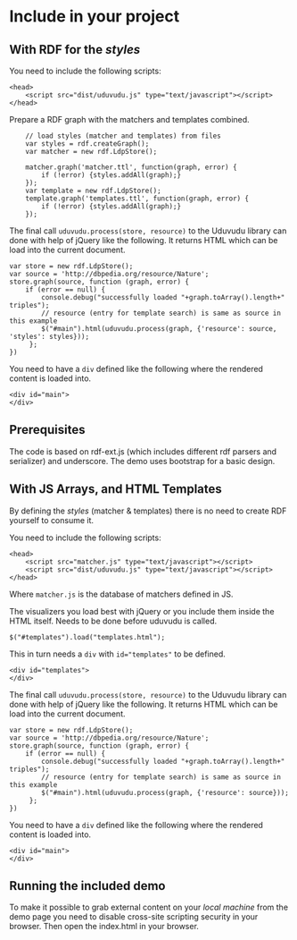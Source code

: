 # Include in your project

## With RDF for the _styles_

You need to include the following scripts:

    <head>
        <script src="dist/uduvudu.js" type="text/javascript"></script>
    </head>

Prepare a RDF graph with the matchers and templates combined.

        // load styles (matcher and templates) from files
        var styles = rdf.createGraph();
        var matcher = new rdf.LdpStore();

        matcher.graph('matcher.ttl', function(graph, error) {
            if (!error) {styles.addAll(graph);}
        });
        var template = new rdf.LdpStore();
        template.graph('templates.ttl', function(graph, error) {
            if (!error) {styles.addAll(graph);}
        });

The final call `uduvudu.process(store, resource)` to the Uduvudu library can done with help of jQuery like the following. It returns HTML which can be load into the current document.

    var store = new rdf.LdpStore();
    var source = 'http://dbpedia.org/resource/Nature';
    store.graph(source, function (graph, error) {
        if (error == null) {
            console.debug("successfully loaded "+graph.toArray().length+" triples");
            // resource (entry for template search) is same as source in this example
            $("#main").html(uduvudu.process(graph, {'resource': source, 'styles': styles}));
         };
    })

You need to have a `div` defined like the following where the rendered content is loaded into.

    <div id="main">
    </div>

Prerequisites
-------------
The code is based on rdf-ext.js (which includes different rdf parsers and serializer) and underscore. The demo uses bootstrap for a basic design.


## With JS Arrays, and HTML Templates
By defining the _styles_ (matcher & templates) there is no need to create RDF yourself to consume it.

You need to include the following scripts:

    <head>
        <script src="matcher.js" type="text/javascript"></script>
        <script src="dist/uduvudu.js" type="text/javascript"></script>
    </head>

Where `matcher.js` is the database of matchers defined in JS.

The visualizers you load best with jQuery or you include them inside the HTML itself. Needs to be done before uduvudu is called.

    $("#templates").load("templates.html");

This in turn needs a `div` with `id="templates"` to be defined.

    <div id="templates">
    </div>

The final call `uduvudu.process(store, resource)` to the Uduvudu library can done with help of jQuery like the following. It returns HTML which can be load into the current document.

    var store = new rdf.LdpStore();
    var source = 'http://dbpedia.org/resource/Nature';
    store.graph(source, function (graph, error) {
        if (error == null) {
            console.debug("successfully loaded "+graph.toArray().length+" triples");
            // resource (entry for template search) is same as source in this example
            $("#main").html(uduvudu.process(graph, {'resource': source}));
         };
    })

You need to have a `div` defined like the following where the rendered content is loaded into.

    <div id="main">
    </div>

Running the included demo
-------------------------
To make it possible to grab external content on your _local machine_ from the demo page you need to disable cross-site scripting security in your browser. Then open the index.html in your browser.
